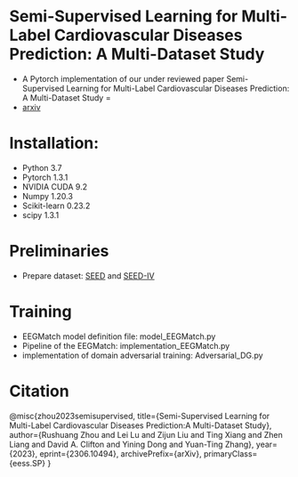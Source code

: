 Semi-Supervised Learning for Multi-Label Cardiovascular Diseases Prediction: A Multi-Dataset Study
=
* A Pytorch implementation of our under reviewed paper 
Semi-Supervised Learning for Multi-Label Cardiovascular Diseases Prediction: A Multi-Dataset Study
=
* [arxiv](https://arxiv.org/abs/2306.10494)
# Installation:

* Python 3.7
* Pytorch 1.3.1
* NVIDIA CUDA 9.2
* Numpy 1.20.3
* Scikit-learn 0.23.2
* scipy 1.3.1

# Preliminaries
* Prepare dataset: [SEED](https://bcmi.sjtu.edu.cn/~seed/index.html) and [SEED-IV](https://bcmi.sjtu.edu.cn/~seed/index.html)

# Training 
* EEGMatch model definition file: model_EEGMatch.py 
* Pipeline of the EEGMatch: implementation_EEGMatch.py
* implementation of domain adversarial training: Adversarial_DG.py

# Citation
@misc{zhou2023semisupervised,
      title={Semi-Supervised Learning for Multi-Label Cardiovascular Diseases Prediction:A Multi-Dataset Study}, 
      author={Rushuang Zhou and Lei Lu and Zijun Liu and Ting Xiang and Zhen Liang and David A. Clifton and Yining Dong and Yuan-Ting Zhang},
      year={2023},
      eprint={2306.10494},
      archivePrefix={arXiv},
      primaryClass={eess.SP}
}

